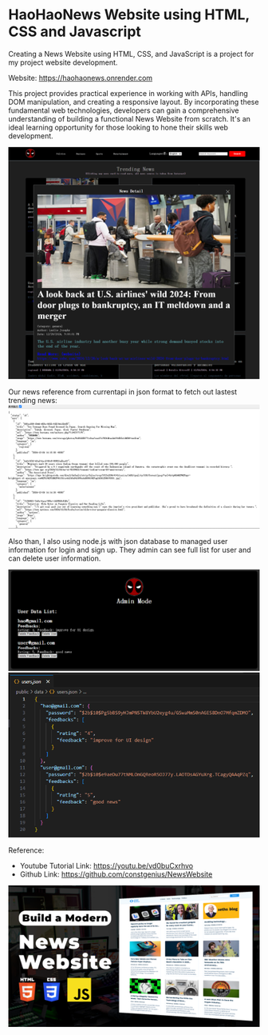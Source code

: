 # HaoHaoNews Website using HTML, CSS and Javascript

Creating a News Website using HTML, CSS, and JavaScript is a project for my project website development.

Website: https://haohaonews.onrender.com

This project provides practical experience in working with APIs, handling DOM manipulation, and creating a responsive layout. By incorporating these fundamental web technologies, developers can gain a comprehensive understanding of building a functional News Website from scratch. It's an ideal learning opportunity for those looking to hone their skills web development.

![Demo](public/images/Newsads2.png)

Our news reference from currentapi in json format to fetch out lastest trending news:
![API](public/images/api.PNG)

Also than, I also using node.js with json database to managed user information for login and sign up. They admin can see full list for user and can delete user information.

![Demo2](public/images/admin.png)
![Demo3](public/images/json2.png)

Reference:
- Youtube Tutorial Link: https://youtu.be/vd0buCxrhvo
- Github Link: https://github.com/constgenius/NewsWebsite

![News Website](public/images/NewsWebsite.png)